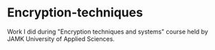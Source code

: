 # Encryption-techniques
Work I did during "Encryption techniques and systems" course held by JAMK University of Applied Sciences.
